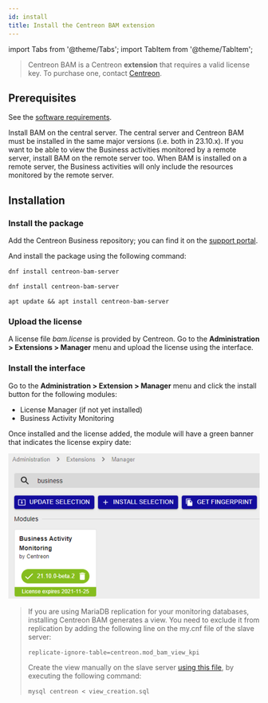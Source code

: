 ```yaml
---
id: install
title: Install the Centreon BAM extension
---
```


import Tabs from '@theme/Tabs';
import TabItem from '@theme/TabItem';

> Centreon BAM is a Centreon **extension** that requires a valid license key. To
> purchase one, contact
> [Centreon](mailto:sales@centreon.com).

## Prerequisites

See the [software requirements](../installation/prerequisites.md#software).

Install BAM on the central server.
The central server and Centreon BAM must be installed in the same major versions (i.e. both in 23.10.x).
If you want to be able to view the Business activities monitored by a remote server, install BAM on the remote server too. When BAM is installed on a remote server, the Business activities will only include the resources monitored by the remote server.

## Installation

### Install the package

Add the Centreon Business repository; you can find it on the
[support portal](https://support.centreon.com/hc/en-us/categories/10341239833105-Repositories).

And install the package using the following command:

<Tabs groupId="sync">
<TabItem value="Alma / RHEL / Oracle Linux 8" label="Alma / RHEL / Oracle Linux 8">

``` shell
dnf install centreon-bam-server
```

</TabItem>
<TabItem value="Alma / RHEL / Oracle Linux 9" label="Alma / RHEL / Oracle Linux 9">

``` shell
dnf install centreon-bam-server
```

</TabItem>
<TabItem value="Debian 11 & 12" label="Debian 11 & 12">

```shell
apt update && apt install centreon-bam-server
```

</TabItem>

</Tabs>

### Upload the license

A license file *bam.license* is provided by Centreon. Go to the
**Administration > Extensions > Manager** menu and upload the license
using the interface.

### Install the interface

Go to the **Administration > Extension > Manager** menu and click the install
button for the following modules:

- License Manager (if not yet installed)
- Business Activity Monitoring

Once installed and the license added, the module will have a green banner that indicates
the license expiry date:

![image](../assets/service-mapping/installation/install-web-step-2.png)

> If you are using MariaDB replication for your monitoring databases,
> installing Centreon BAM generates a view. You need to exclude it from
> replication by adding the following line on the my.cnf file of the
> slave server:
>
> ``` text
> replicate-ignore-table=centreon.mod_bam_view_kpi
> ```
>
> Create the view manually on the slave server [using this file](view_creation.sql), by executing the
> following command:
>
> ``` shell
> mysql centreon < view_creation.sql
> ```
